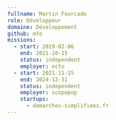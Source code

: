 ```yaml
---
fullname: Martin Fourcade
role: Développeur
domaine: Développement
github: mfo
missions:
  - start: 2019-02-06
    end: 2021-10-15
    status: independent
    employer: octo
  - start: 2021-11-15
    end: 2024-12-31
    status: independent
    employer: scopopop
    startups:
      - demarches-simplifiees.fr
---
```

